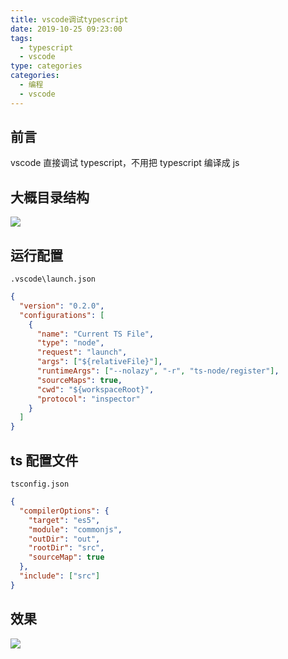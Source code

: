 ```yaml
---
title: vscode调试typescript
date: 2019-10-25 09:23:00
tags:
  - typescript
  - vscode
type: categories
categories:
  - 编程
  - vscode
---
```


## 前言

vscode 直接调试 typescript，不用把 typescript 编译成 js

<!-- more -->

## 大概目录结构

![](http://bhyblog.oss-cn-shenzhen.aliyuncs.com/hexo/Code_CcWaBiqxJa.png)

## 运行配置

`.vscode\launch.json`

```json
{
  "version": "0.2.0",
  "configurations": [
    {
      "name": "Current TS File",
      "type": "node",
      "request": "launch",
      "args": ["${relativeFile}"],
      "runtimeArgs": ["--nolazy", "-r", "ts-node/register"],
      "sourceMaps": true,
      "cwd": "${workspaceRoot}",
      "protocol": "inspector"
    }
  ]
}
```

## ts 配置文件

`tsconfig.json`

```json
{
  "compilerOptions": {
    "target": "es5",
    "module": "commonjs",
    "outDir": "out",
    "rootDir": "src",
    "sourceMap": true
  },
  "include": ["src"]
}
```

## 效果

![](http://bhyblog.oss-cn-shenzhen.aliyuncs.com/hexo/Code_UltXSgNy1r.png)
